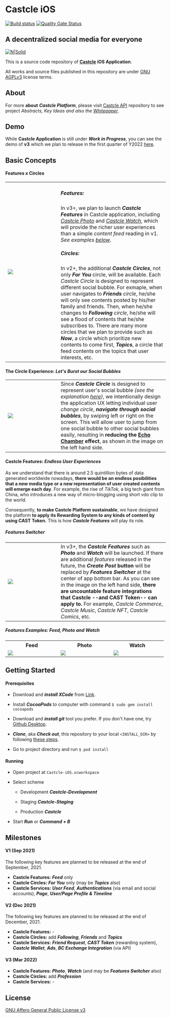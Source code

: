 # **Castcle iOS**
[![Build status](https://build.appcenter.ms/v0.1/apps/735a0a62-562f-4d59-a626-1a639f4dc656/branches/develop/badge)](https://appcenter.ms)
[![Quality Gate Status](https://sonarcloud.io/api/project_badges/measure?project=castcle_Castcle-iOS&metric=alert_status)](https://sonarcloud.io/dashboard?id=castcle_Castcle-iOS)
## A decentralized social media for everyone

[![N|Solid](https://avatars.githubusercontent.com/u/85831466?s=200&v=4)](https://github.com/castcle)

This is a source code repository of **[Castcle](https://castcle.com) iOS Application**.

All works and source files published in this repository are under [GNU AGPLv3](https://github.com/castcle/castcle-api/blob/main/LICENSE) license terms.

## **About**

For more **about** ***Castcle Platform***, please visit [Castcle API](https://github.com/castcle/castcle-api) repository to see project *Abstracts, Key Ideas and also the [Whitepaper](https://documents.castcle.com/castcle-whitepaper-v1_3.pdf)*.

## **Demo**

While **Castcle Application** is still under ***Work in Progress***, you can see the demo of **v3** which we plan to release in the first quarter of Y2022 [here](https://xd.adobe.com/view/48edf8d9-690e-4ef1-9ec7-332b98447f98-1dbe/).

## **Basic Concepts**

#### **Features x Circles**

<table cellspacing="0" cellpadding="0" style="border: none; width: 100%;">
<tr>
<td style="min-width: 150px;">
<a href="https://screenshot.castcle.com/features_circles.png" target="_blank">
<img src="https://screenshot.castcle.com/features_circles.png" style="max-height:350px; min-width:150px;">
</a>
</td>
<td valign="top">
<h5 style="font-weight: bold">Features:</h5>
In v3+, we plan to launch <em><strong>Castcle Features</strong></em> in Castcle application, including <em><a href="https://screenshot.castcle.com/features_photo.png" target="_blank">Castcle Photo</a></em> and <em><a href="https://screenshot.castcle.com/features_watch.png" target="_blank">Castcle Watch</a></em>, which will provide the richer user experiences than a simple <em>content feed</em> reading in v1. <i>See examples <a href="#examples">below</a></i>.
<h5 style="font-weight: bold">Circles:<a name="circles"></a></h5>
In v2+, the additional <em><strong>Castcle Circles</strong></em>, not only <em><strong>For You</strong></em> circle, will be available. Each <em>Castcle Circle</em> is designed to represent different social bubble. For exmaple, when user navigates to <em><strong>Friends</strong> circle</em>, he/she will only see contents posted by his/her family and friends. Then, when he/she changes to <em><strong>Following</strong> circle</em>, he/she will see a flood of contents that he/she subscribes to. There are many more circles that we plan to provide such as <em><strong>Now</strong></em>, a circle which prioritize new contents to come first, <em><strong>Topics</strong></em>, a circle that feed contents on the topics that user interests, etc.
</td>
</tr>
</table>

#### **The Circle Experience:** *Let's Burst our Social Bubbles*

<table cellspacing="0" cellpadding="0" style="border: none; width: 100%;">
<tr>
<td style="min-width: 150px;">
<a href="https://screenshot.castcle.com/circle_swipe.png" target="_blank">
<img src="https://screenshot.castcle.com/circle_swipe.png" style="max-height:350px; min-width:150px;">
</a>
</td>
<td valign="top">
Since <em><strong>Castcle Circle</strong></em> is designed to represent user's social bubble <em>(see the explanation <a href="#circles">here</a>)</em>, we intentionally design the application UX letting individual user <em>change circle</em>, <em><strong>navigate through social bubbles</strong></em>, by swiping left or right on the screen. This will allow user to jump from one social bubble to other social bubbles easily, resulting in <strong>reducing the <a href="https://en.wikipedia.org/wiki/Echo_chamber_(media)">Echo Chamber</a> effect</strong>, as shown in the image on the left hand side.
</td>
</tr>
</table>

#### **Castcle Features:** *Endless User Experiences*

As we understand that there is around 2.5 quintillion bytes of data generated worldwide nowadays, **there would be an endless posibilities that a new media type or a new representation of user created contents will emerge each day**. For example, the rise of *TikTok*, a big tech giant from China, who introduces a new way of micro-blogging using short vdo clip to the world.

Consequently, **to make Castcle Platform sustainable**, we have designed the platform **to apply its Rewarding System to any kinds of content by using CAST Token.** This is how ***Castcle Features*** will play its role.

##### Features Switcher

<table cellspacing="0" cellpadding="0" style="border: none; width: 100%;">
<tr>
<td style="min-width: 150px;">
<a href="https://screenshot.castcle.com/features_switcher.png" target="_blank">
<img src="https://screenshot.castcle.com/features_switcher.png" style="max-height:350px; min-width:150px;">
</a>
</td>
<td valign="top">
In v3+, the <em><strong>Castcle Features</strong></em> such as <em><strong>Photo</strong></em> and <em><strong>Watch</strong></em> will be launched. If there are additional <em>features</em> released in the future, the <strong><em>Create Post</em> button</strong> will be replaced by <em><strong>Features Switcher</strong></em> at the center of app bottom bar. As you can see in the image on the left hand side, <strong>there are uncountable feature integrations that Castcle --and CAST Token-- can apply to.</strong> For example, <em>Castcle Commerce</em>, <em>Castcle Music</em>, <em>Castcle NFT</em>, <em>Castcle Comics</em>, etc.
</td>
</tr>
</table>

##### Features Examples: Feed, Photo and Watch <a name="examples"></a>

<table cellspacing="0" cellpadding="0" style="border: none;">
<tr>
<th style="text-align: center;">
Feed
</th>
<th style="text-align: center;">
Photo
</th>
<th style="text-align: center;">
Watch
</th>
</tr>
<tr>
<td>
<a href="https://screenshot.castcle.com/features_feed.png" target="_blank">
<img src="https://screenshot.castcle.com/features_feed.png" style="max-height:350px; min-width:150px;">
</a>
</td>
<td>
<a href="https://screenshot.castcle.com/features_photo.png" target="_blank">
<img src="https://screenshot.castcle.com/features_photo.png" style="max-height:350px; min-width:150px;">
</a>
</td>
<td>
<a href="https://screenshot.castcle.com/features_watch.png" target="_blank">
<img src="https://screenshot.castcle.com/features_watch.png" style="max-height:350px; min-width:150px;">
</a>
</td>
</tr>
</table>

## **Getting Started**

#### Prerequisites

- Download and ***install XCode*** from [Link](https://developer.apple.com/xcode/).

- Install ***CocoaPods*** to computer with command `$ sudo gem install cocoapods`

- Download and ***install git*** tool you prefer. If you don't have one, try [Github Desktop](https://desktop.github.com/).

- ***Clone***, aka ***Check out***, this repository to your local `<INSTALL_DIR>` by following [these steps](https://docs.github.com/en/github/creating-cloning-and-archiving-repositories/cloning-a-repository-from-github/cloning-a-repository).

- Go to project directory and run `$ pod install`

#### Running

- Open project at `Castcle-iOS.xcworkspace`

- Select scheme

    - Development ***Castcle-Development***

    - Staging ***Castcle-Staging***

    - Production ***Castcle***

- Start ***Run*** or ***Command + B***

## **Milestones**

#### **V1** (Sep 2021)

The following key features are planned to be released at the end of September, 2021.

- **Castcle Features:** ***Feed*** only
- **Castcle Circles:** ***For You*** only (may be ***Topics*** also)
- **Castcle Services:** ***User Feed***, ***Authentications*** (via email and social accounts), ***Page***, ***User/Page Profile & Timeline***

#### **V2** (Dec 2021)

The following key features are planned to be released at the end of December, 2021.

- **Castcle Features:** -
- **Castcle Circles:** add ***Following***, ***Friends*** and ***Topics***
- **Castcle Services:** ***Friend Request***, ***CAST Token*** (rewarding system), ***Castcle Wallet***, ***Ads***, ***BC Exchange Integration*** (via API)

#### **V3** (Mar 2022)

- **Castcle Features:** ***Photo***, ***Watch*** (and may be ***Features Switcher*** also)
- **Castcle Circles:** add ***Profession***
- **Castcle Services:** -

## **License**

[GNU Affero General Public License v3](https://github.com/castcle/Castcle-iOS/blob/main/LICENSE)
